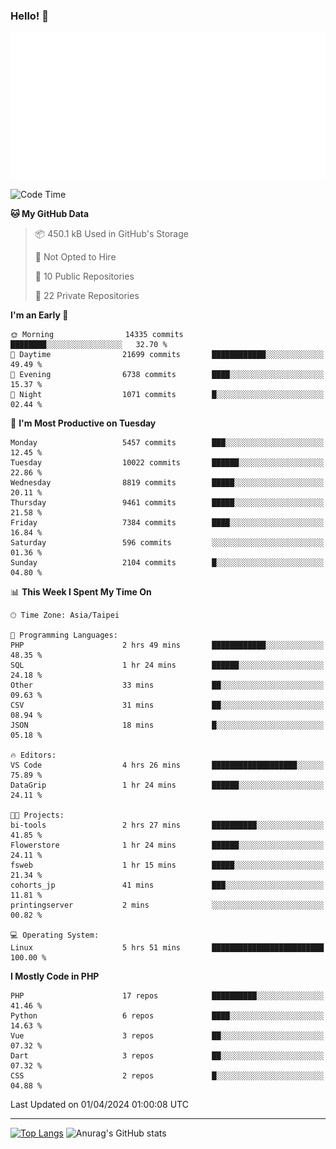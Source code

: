### Hello! 👋

![Metrics](/metrics.classic.svg)

<!--START_SECTION:waka-->
![Code Time](http://img.shields.io/badge/Code%20Time-1%2C270%20hrs%202%20mins-blue)

**🐱 My GitHub Data** 

> 📦 450.1 kB Used in GitHub's Storage 
 > 
> 🚫 Not Opted to Hire
 > 
> 📜 10 Public Repositories 
 > 
> 🔑 22 Private Repositories 
 > 
**I'm an Early 🐤** 

```text
🌞 Morning                14335 commits       ████████░░░░░░░░░░░░░░░░░   32.70 % 
🌆 Daytime                21699 commits       ████████████░░░░░░░░░░░░░   49.49 % 
🌃 Evening                6738 commits        ████░░░░░░░░░░░░░░░░░░░░░   15.37 % 
🌙 Night                  1071 commits        █░░░░░░░░░░░░░░░░░░░░░░░░   02.44 % 
```
📅 **I'm Most Productive on Tuesday** 

```text
Monday                   5457 commits        ███░░░░░░░░░░░░░░░░░░░░░░   12.45 % 
Tuesday                  10022 commits       ██████░░░░░░░░░░░░░░░░░░░   22.86 % 
Wednesday                8819 commits        █████░░░░░░░░░░░░░░░░░░░░   20.11 % 
Thursday                 9461 commits        █████░░░░░░░░░░░░░░░░░░░░   21.58 % 
Friday                   7384 commits        ████░░░░░░░░░░░░░░░░░░░░░   16.84 % 
Saturday                 596 commits         ░░░░░░░░░░░░░░░░░░░░░░░░░   01.36 % 
Sunday                   2104 commits        █░░░░░░░░░░░░░░░░░░░░░░░░   04.80 % 
```


📊 **This Week I Spent My Time On** 

```text
🕑︎ Time Zone: Asia/Taipei

💬 Programming Languages: 
PHP                      2 hrs 49 mins       ████████████░░░░░░░░░░░░░   48.35 % 
SQL                      1 hr 24 mins        ██████░░░░░░░░░░░░░░░░░░░   24.18 % 
Other                    33 mins             ██░░░░░░░░░░░░░░░░░░░░░░░   09.63 % 
CSV                      31 mins             ██░░░░░░░░░░░░░░░░░░░░░░░   08.94 % 
JSON                     18 mins             █░░░░░░░░░░░░░░░░░░░░░░░░   05.18 % 

🔥 Editors: 
VS Code                  4 hrs 26 mins       ███████████████████░░░░░░   75.89 % 
DataGrip                 1 hr 24 mins        ██████░░░░░░░░░░░░░░░░░░░   24.11 % 

🐱‍💻 Projects: 
bi-tools                 2 hrs 27 mins       ██████████░░░░░░░░░░░░░░░   41.85 % 
Flowerstore              1 hr 24 mins        ██████░░░░░░░░░░░░░░░░░░░   24.11 % 
fsweb                    1 hr 15 mins        █████░░░░░░░░░░░░░░░░░░░░   21.34 % 
cohorts_jp               41 mins             ███░░░░░░░░░░░░░░░░░░░░░░   11.81 % 
printingserver           2 mins              ░░░░░░░░░░░░░░░░░░░░░░░░░   00.82 % 

💻 Operating System: 
Linux                    5 hrs 51 mins       █████████████████████████   100.00 % 
```

**I Mostly Code in PHP** 

```text
PHP                      17 repos            ██████████░░░░░░░░░░░░░░░   41.46 % 
Python                   6 repos             ████░░░░░░░░░░░░░░░░░░░░░   14.63 % 
Vue                      3 repos             ██░░░░░░░░░░░░░░░░░░░░░░░   07.32 % 
Dart                     3 repos             ██░░░░░░░░░░░░░░░░░░░░░░░   07.32 % 
CSS                      2 repos             █░░░░░░░░░░░░░░░░░░░░░░░░   04.88 % 
```




 Last Updated on 01/04/2024 01:00:08 UTC
<!--END_SECTION:waka-->

<hr>

<span style="display:inline-block">[![Top Langs](https://github-readme-stats.vercel.app/api/top-langs/?username=maureendadap&layout=compact&theme=transparent)](https://github.com/anuraghazra/github-readme-stats)</span>
<span style="display:inline-block">![Anurag's GitHub stats](https://github-readme-stats.vercel.app/api?username=maureendadap&show_icons=true&theme=transparent&count_private=true)</span>

<!--
**MaureenDadap/maureendadap** is a ✨ _special_ ✨ repository because its `README.md` (this file) appears on your GitHub profile.

Here are some ideas to get you started:

- 🔭 I’m currently working on ...
- 🌱 I’m currently learning ...
- 👯 I’m looking to collaborate on ...
- 🤔 I’m looking for help with ...
- 💬 Ask me about ...
- 📫 How to reach me: ...
- 😄 Pronouns: ...
- ⚡ Fun fact: ...
-->
